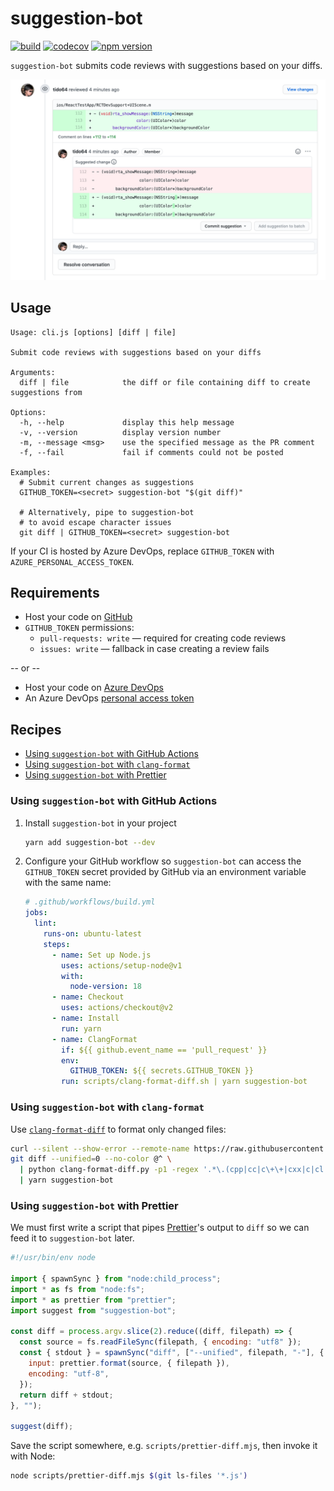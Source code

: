 # suggestion-bot

[![build](https://github.com/tido64/suggestion-bot/actions/workflows/build.yml/badge.svg)](https://github.com/tido64/suggestion-bot/actions/workflows/build.yml)
[![codecov](https://codecov.io/gh/tido64/suggestion-bot/branch/trunk/graph/badge.svg)](https://codecov.io/gh/tido64/suggestion-bot)
[![npm version](https://img.shields.io/npm/v/suggestion-bot)](https://www.npmjs.com/package/suggestion-bot)

`suggestion-bot` submits code reviews with suggestions based on your diffs.

![screenshot of code review with suggestions](docs/screenshot.png)

## Usage

```
Usage: cli.js [options] [diff | file]

Submit code reviews with suggestions based on your diffs

Arguments:
  diff | file            the diff or file containing diff to create suggestions from

Options:
  -h, --help             display this help message
  -v, --version          display version number
  -m, --message <msg>    use the specified message as the PR comment
  -f, --fail             fail if comments could not be posted

Examples:
  # Submit current changes as suggestions
  GITHUB_TOKEN=<secret> suggestion-bot "$(git diff)"

  # Alternatively, pipe to suggestion-bot
  # to avoid escape character issues
  git diff | GITHUB_TOKEN=<secret> suggestion-bot
```

If your CI is hosted by Azure DevOps, replace `GITHUB_TOKEN` with
`AZURE_PERSONAL_ACCESS_TOKEN`.

## Requirements

- Host your code on [GitHub](https://github.com/)
- `GITHUB_TOKEN` permissions:
  - `pull-requests: write` — required for creating code reviews
  - `issues: write` — fallback in case creating a review fails

-- or --

- Host your code on [Azure DevOps](https://dev.azure.com/)
- An Azure DevOps
  [personal access token](https://docs.microsoft.com/en-us/azure/devops/organizations/accounts/use-personal-access-tokens-to-authenticate?view=azure-devops&tabs=preview-page)

## Recipes

- [Using `suggestion-bot` with GitHub Actions](#using-suggestion-bot-with-github-actions)
- [Using `suggestion-bot` with `clang-format`](#using-suggestion-bot-with-clang-format)
- [Using `suggestion-bot` with Prettier](#using-suggestion-bot-with-prettier)

### Using `suggestion-bot` with GitHub Actions

1. Install `suggestion-bot` in your project

   ```sh
   yarn add suggestion-bot --dev
   ```

2. Configure your GitHub workflow so `suggestion-bot` can access the
   `GITHUB_TOKEN` secret provided by GitHub via an environment variable with the
   same name:

   ```yaml
   # .github/workflows/build.yml
   jobs:
     lint:
       runs-on: ubuntu-latest
       steps:
         - name: Set up Node.js
           uses: actions/setup-node@v1
           with:
             node-version: 18
         - name: Checkout
           uses: actions/checkout@v2
         - name: Install
           run: yarn
         - name: ClangFormat
           if: ${{ github.event_name == 'pull_request' }}
           env:
             GITHUB_TOKEN: ${{ secrets.GITHUB_TOKEN }}
           run: scripts/clang-format-diff.sh | yarn suggestion-bot
   ```

### Using `suggestion-bot` with `clang-format`

Use
[`clang-format-diff`](https://clang.llvm.org/docs/ClangFormat.html#script-for-patch-reformatting)
to format only changed files:

```sh
curl --silent --show-error --remote-name https://raw.githubusercontent.com/llvm/llvm-project/release/10.x/clang/tools/clang-format/clang-format-diff.py
git diff --unified=0 --no-color @^ \
  | python clang-format-diff.py -p1 -regex '.*\.(cpp|cc|c\+\+|cxx|c|cl|h|hh|hpp|m|mm|inc)' -sort-includes \
  | yarn suggestion-bot
```

### Using `suggestion-bot` with Prettier

We must first write a script that pipes [Prettier](https://prettier.io/)'s
output to `diff` so we can feed it to `suggestion-bot` later.

```js
#!/usr/bin/env node

import { spawnSync } from "node:child_process";
import * as fs from "node:fs";
import * as prettier from "prettier";
import suggest from "suggestion-bot";

const diff = process.argv.slice(2).reduce((diff, filepath) => {
  const source = fs.readFileSync(filepath, { encoding: "utf8" });
  const { stdout } = spawnSync("diff", ["--unified", filepath, "-"], {
    input: prettier.format(source, { filepath }),
    encoding: "utf-8",
  });
  return diff + stdout;
}, "");

suggest(diff);
```

Save the script somewhere, e.g. `scripts/prettier-diff.mjs`, then invoke it with
Node:

```sh
node scripts/prettier-diff.mjs $(git ls-files '*.js')
```
